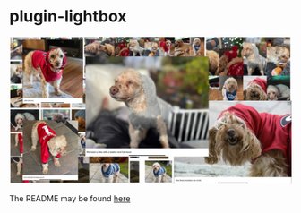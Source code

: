 # plugin-lightbox
![Image Collage](https://raw.githubusercontent.com/moonbuck/plugin-lightbox/main/images/image-collage.jpeg)

The README may be found [here](https://moondeer.blog/2022/02/06/pluginlightbox-a-readme.html)